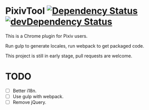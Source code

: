 # PixivTool [![Dependency Status](https://david-dm.org/chengyuhui/PixivTool.svg?style=flat)](https://david-dm.org/chengyuhui/PixivTool) [![devDependency Status](https://david-dm.org/chengyuhui/PixivTool/dev-status.svg?style=flat)](https://david-dm.org/chengyuhui/PixivTool#info=devDependencies)
This is a Chrome plugin for Pixiv users.

Run gulp to generate locales, run webpack to get packaged code.

This project is still in early stage, pull requests are welcome.

# TODO
- [ ] Better i18n.
- [ ] Use gulp with webpack.
- [ ] Remove jQuery.
